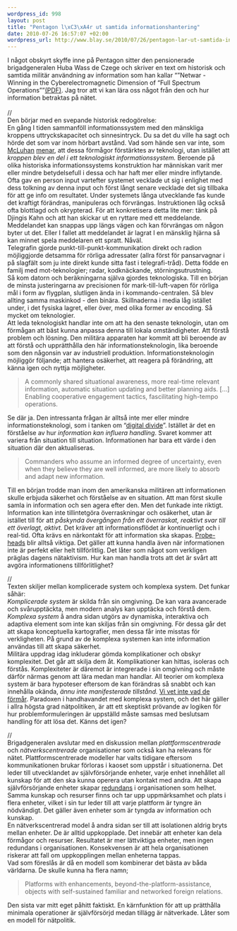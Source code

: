 ```yaml
--- 
wordpress_id: 998
layout: post
title: "Pentagon l\xC3\xA4r ut samtida informationshantering"
date: 2010-07-26 16:57:07 +02:00
wordpress_url: http://www.blay.se/2010/07/26/pentagon-lar-ut-samtida-informationhantering/
---
```

<p style="clear: both">I något obskyrt skyffe inne på Pentagon sitter den pensionerade brigadgeneralen Huba Wass de Czege och skriver en text om historisk och samtida militär användning av information som han kallar “”Netwar - Winning in the Cyberelectromagnetic Dimension of “Full Spectrum Operations””<a href="http://usacac.army.mil/CAC2/MilitaryReview/Archives/English/MilitaryReview_20100430_art006.pdf">(PDF)</a>. Jag tror att vi kan lära oss något från den och hur information betraktas på nätet. <br /><br />//<br />Den börjar med en svepande historisk redogörelse: <br />En gång I tiden sammanföll informationssystem med den mänskliga kroppens uttryckskapacitet och sinnesintryck. Du sa det du ville ha sagt och hörde det som var inom hörbart avstånd. Vad som hände sen var inte, som <a href="http://larvalsubjects.wordpress.com/2010/07/24/mcluhan-space-and-objects/">McLuhan</a> <a href="http://soundcloud.com/das-kapitalismus/kapital-indentitat-mackt-dos">menar</a>, att dessa förmågor förstärktes av teknologi, utan istället att <em>kroppen blev en del i ett teknologiskt informationssystem. </em>Beroende på olika historiska informationssystems konstruktion har människan varit mer eller mindre betydelsefull i dessa och har haft mer eller mindre inflytande. Ofta gav en person input vartefter systemet vecklade ut sig i enlighet med dess tolkning av denna input och först långt senare vecklade det sig tillbaka för att ge info om resultatet. Under systemets långa utvecklande fas kunde det kraftigt förändras, manipuleras och förvrängas. Instruktionen låg också ofta blottlagd och okrypterad. För att konkretisera detta lite mer: tänk på Djingis Kahn och att han skickar ut en ryttare med ett meddelande. Meddelandet kan snappas upp längs vägen och kan förvrängas om någon byter ut det. Eller I fallet att meddelandet är lagrat I en mänsklig hjärna så kan minnet spela meddelaren ett spratt. Nåväl.<br />Telegrafin gjorde punkt-till-punkt-kommunikation direkt och radion möjliggjorde detsamma för rörliga adressater (allra först för pansarvagnar i på slagfält som ju inte direkt kunde sitta fast i telegrafi-tråd). Detta födde en familj med mot-teknologier; radar, kodknäckande, störningsutrustning.<br />Så kom datorn och beräkningarna själva gjordes teknologiska. Till en början de minsta justeringarna av precisionen för mark-till-luft-vapen för rörliga mål i form av flygplan, slutligen ända in i kommando-centralen. Så blev allting samma maskinkod - den binära. Skillnaderna i media låg istället under, i det fysiska lagret, eller över, med olika former av encoding. Så mycket om teknologier.<br />Att leda teknologiskt handlar inte om att ha den senaste teknologin, utan om förmågan att bäst kunna anpassa denna till lokala omständigheter. Att förstå problem och lösning. Den militära apparaten har kommit att bli beroende av att förstå och upprätthålla den här informationsteknologin, lika beroende som den någonsin var av industriell produktion. Informationsteknologin möjliggör följande; att hantera osäkerhet, att reagera på förändring, att känna igen och nyttja möjligheter. </p><blockquote style="clear: both"><p>A commonly shared situational awareness, more real-time relevant information, automatic situation updating and better planning aids. […] Enabling cooperative engagement tactics, fascilitating high-tempo operations.</p></blockquote><p style="clear: both">Se där ja. Den intressanta frågan är alltså inte mer eller mindre informationsteknologi, som i tanken om “<a href="http://www.blay.se/2009/10/08/transitio-symposium/">digital divide</a>”. Istället är det en förståelse av hur <em>information kan influera handling</em>. Svaret kommer att variera från situation till situation. Informationen har bara ett värde i den situation där den aktualiseras. </p><blockquote style="clear: both"><p>Commanders who assume an informed degree of uncertainty, even when they believe they are well informed, are more likely to absorb and adapt new information. </p></blockquote><p style="clear: both">Till en början trodde man inom den amerikanska militären att informationen skulle erbjuda säkerhet och förståelse av en situation. Att man först skulle samla in information och sen agera efter den. Men det funkade inte riktigt. Information kan inte tillintetgöra överraskningar och osäkerhet, utan är istället till för att <em>påskynda övergången från ett överraskat, reaktivt svar till ett överlagt, aktivt.</em> Det kräver att informationsflödet är kontinuerligt och i real-tid. Ofta krävs en närkontakt för att information ska skapas. <a href="http://www.blay.se/2010/06/14/smitta-och-plattform/">Probe-heads</a> blir alltså viktiga. Det gäller att kunna handla även när informationen inte är perfekt eller helt tillförlitlig. Det låter som något som verkligen präglas dagens nätaktivism. Hur kan man handla trots att det är svårt att avgöra informationens tillförlitlighet?</p><p style="clear: both">//<br />Texten skiljer mellan komplicerade system och komplexa system. Det funkar såhär: <br /><em>Komplicerade system</em> är skilda från sin omgivning. De kan vara avancerade och svårupptäckta, men modern analys kan upptäcka och förstå dem. <br /><em>Komplexa system</em> å andra sidan utgörs av dynamiska, interaktiva och adaptiva element som inte kan skiljas från sin omgivning. För dessa går det att skapa konceptuella kartografier, men dessa får inte misstas för verkligheten. På grund av de komplexa systemen kan inte information användas till att skapa säkerhet.<br />Militära uppdrag idag inkluderar gömda komplikationer och obskyr komplexitet. Det går att skilja dem åt. Komplikationer kan hittas, isoleras och förstås. Komplexiteter är däremot är integrerade i sin omgivning och måste därför närmas genom att lära medan man handlar. All teorier om komplexa system är bara hypoteser eftersom de kan förändras så snabbt och kan innehålla okända, <em>ännu inte manifesterade tillstånd. </em><a href="http://danielrisberg.wordpress.com/2009/05/17/i-de-intelligenta-maskinernas-tidsalder/">Vi vet inte vad de förmår</a>. Paradoxen i handhavandet med komplexa system, och det här gäller i allra högsta grad nätpolitiken, är att ett skeptiskt prövande av logiken för hur problemformuleringen är uppställd måste samsas med beslutsam handling för att lösa det. Känns det igen?</p><p style="clear: both">//<br />Brigadgeneralen avslutar med en diskussion mellan <em>plattformscentrerade</em> och <em>nätverkscentrerade</em> organisationer som också kan ha relevans för nätet. Plattformscentrerade modeller har valts tidigare eftersom kommunikationen brukar förloras i kaoset som uppstår i situationerna. Det leder till utvecklandet av självförsörjande enheter, varje enhet innehållet all kunskap för att den ska kunna operera utan kontakt med andra. Att skapa självförsörjande enheter skapar <a href="http://www.blay.se/2009/03/12/svarar-chrisk-om-delanda/">redundans</a> i organisationen som helhet. Samma kunskap och resurser finns och tar upp uppmärksamhet och plats i flera enheter, vilket i sin tur leder till att varje plattform är tyngre än nödvändigt. Det gäller även enheter som är tyngda av information och kunskap.<br />En nätverkscentrerad model å andra sidan ser till att isolationen aldrig bryts mellan enheter. De är alltid uppkopplade. Det innebär att enheter kan dela förmågor och resurser. Resultatet är mer lättviktiga enheter, men ingen redundans i organisationen. Konsekvensen är att hela organisationen riskerar att fall om uppkopplingen mellan enheterna tappas. <br />Vad som föreslås är då en modell som kombinerar det bästa av båda världarna. De skulle kunna ha flera namn; </p><blockquote style="clear: both"><p>Platforms with enhancements, beyond-the-platform-assistance, objects with self-sustained familiar and networked foreign relations.</p></blockquote><p style="clear: both">Den sista var mitt eget påhitt faktiskt. En kärnfunktion för att up
prätthålla minimala operationer är självförsörjd medan tillägg är nätverkade. Låter som en modell för nätpolitik. </p><br class="final-break" style="clear: both" />
